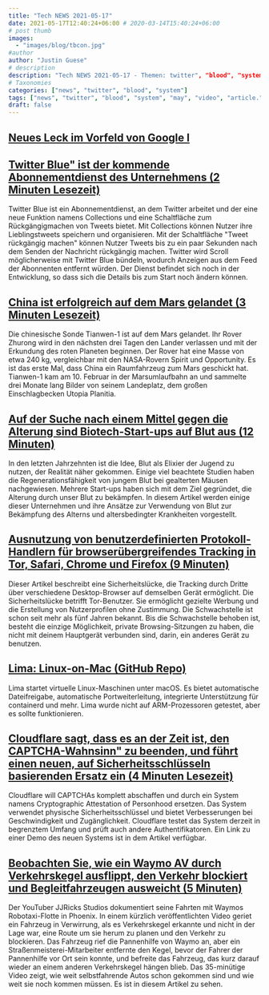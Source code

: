 ```yaml
---
title: "Tech NEWS 2021-05-17"
date: 2021-05-17T12:40:24+06:00 # 2020-03-14T15:40:24+06:00
# post thumb
images:
  - "images/blog/tbcon.jpg"
#author
author: "Justin Guese"
# description
description: "Tech NEWS 2021-05-17 - Themen: twitter", "blood", "system"
# Taxonomies
categories: ["news", "twitter", "blood", "system"]
tags: ["news", "twitter", "blood", "system", "may", "video", "article."]
draft: false
---
```


## [Neues Leck im Vorfeld von Google I](https://www.theverge.com/2021/5/16/22438065/new-leaks-ahead-google-io-android-12-big-changes)



## [Twitter Blue" ist der kommende Abonnementdienst des Unternehmens (2 Minuten Lesezeit)](https://9to5mac.com/2021/05/15/twitter-blue-subscription-service-to-include-undo-tweets-feature-and-collections-priced-at-2-99/)

 Twitter Blue ist ein Abonnementdienst, an dem Twitter arbeitet und der eine neue Funktion namens Collections und eine Schaltfläche zum Rückgängigmachen von Tweets bietet. Mit Collections können Nutzer ihre Lieblingstweets speichern und organisieren. Mit der Schaltfläche "Tweet rückgängig machen" können Nutzer Tweets bis zu ein paar Sekunden nach dem Senden der Nachricht rückgängig machen. Twitter wird Scroll möglicherweise mit Twitter Blue bündeln, wodurch Anzeigen aus dem Feed der Abonnenten entfernt würden. Der Dienst befindet sich noch in der Entwicklung, so dass sich die Details bis zum Start noch ändern können.

## [China ist erfolgreich auf dem Mars gelandet (3 Minuten Lesezeit)](https://arstechnica.com/science/2021/05/china-is-about-to-attempt-a-highly-ambitious-landing-on-mars/)

 Die chinesische Sonde Tianwen-1 ist auf dem Mars gelandet. Ihr Rover Zhurong wird in den nächsten drei Tagen den Lander verlassen und mit der Erkundung des roten Planeten beginnen. Der Rover hat eine Masse von etwa 240 kg, vergleichbar mit den NASA-Rovern Spirit und Opportunity. Es ist das erste Mal, dass China ein Raumfahrzeug zum Mars geschickt hat. Tianwen-1 kam am 10. Februar in der Marsumlaufbahn an und sammelte drei Monate lang Bilder von seinem Landeplatz, dem großen Einschlagbecken Utopia Planitia.

## [Auf der Suche nach einem Mittel gegen die Alterung sind Biotech-Start-ups auf Blut aus (12 Minuten)](https://www.smithsonianmag.com/innovation/in-search-to-stall-aging-biotech-startups-are-out-for-blood-180977728/)

 In den letzten Jahrzehnten ist die Idee, Blut als Elixier der Jugend zu nutzen, der Realität näher gekommen. Einige viel beachtete Studien haben die Regenerationsfähigkeit von jungem Blut bei gealterten Mäusen nachgewiesen. Mehrere Start-ups haben sich mit dem Ziel gegründet, die Alterung durch unser Blut zu bekämpfen. In diesem Artikel werden einige dieser Unternehmen und ihre Ansätze zur Verwendung von Blut zur Bekämpfung des Alterns und altersbedingter Krankheiten vorgestellt.

## [Ausnutzung von benutzerdefinierten Protokoll-Handlern für browserübergreifendes Tracking in Tor, Safari, Chrome und Firefox (9 Minuten)](https://fingerprintjs.com/blog/external-protocol-flooding/)

 Dieser Artikel beschreibt eine Sicherheitslücke, die Tracking durch Dritte über verschiedene Desktop-Browser auf demselben Gerät ermöglicht. Die Sicherheitslücke betrifft Tor-Benutzer. Sie ermöglicht gezielte Werbung und die Erstellung von Nutzerprofilen ohne Zustimmung. Die Schwachstelle ist schon seit mehr als fünf Jahren bekannt. Bis die Schwachstelle behoben ist, besteht die einzige Möglichkeit, private Browsing-Sitzungen zu haben, die nicht mit deinem Hauptgerät verbunden sind, darin, ein anderes Gerät zu benutzen.

## [Lima: Linux-on-Mac (GitHub Repo)](https://github.com/AkihiroSuda/lima)

 Lima startet virtuelle Linux-Maschinen unter macOS. Es bietet automatische Dateifreigabe, automatische Portweiterleitung, integrierte Unterstützung für containerd und mehr. Lima wurde nicht auf ARM-Prozessoren getestet, aber es sollte funktionieren.

## [Cloudflare sagt, dass es an der Zeit ist, den CAPTCHA-Wahnsinn" zu beenden, und führt einen neuen, auf Sicherheitsschlüsseln basierenden Ersatz ein (4 Minuten Lesezeit)](https://www.theverge.com/2021/5/16/22436395/cloudflare-end-captcha-madness-security-key-cryptographic-attestation-of-personhood)

 Cloudflare will CAPTCHAs komplett abschaffen und durch ein System namens Cryptographic Attestation of Personhood ersetzen. Das System verwendet physische Sicherheitsschlüssel und bietet Verbesserungen bei Geschwindigkeit und Zugänglichkeit. Cloudflare testet das System derzeit in begrenztem Umfang und prüft auch andere Authentifikatoren. Ein Link zu einer Demo des neuen Systems ist in dem Artikel verfügbar.

## [Beobachten Sie, wie ein Waymo AV durch Verkehrskegel ausflippt, den Verkehr blockiert und Begleitfahrzeugen ausweicht (5 Minuten)](https://jalopnik.com/watch-a-waymo-av-get-freaked-out-by-traffic-cones-bloc-1846897182)

 Der YouTuber JJRicks Studios dokumentiert seine Fahrten mit Waymos Robotaxi-Flotte in Phoenix. In einem kürzlich veröffentlichten Video geriet ein Fahrzeug in Verwirrung, als es Verkehrskegel erkannte und nicht in der Lage war, eine Route um sie herum zu planen und den Verkehr zu blockieren. Das Fahrzeug rief die Pannenhilfe von Waymo an, aber ein Straßenmeisterei-Mitarbeiter entfernte den Kegel, bevor der Fahrer der Pannenhilfe vor Ort sein konnte, und befreite das Fahrzeug, das kurz darauf wieder an einem anderen Verkehrskegel hängen blieb. Das 35-minütige Video zeigt, wie weit selbstfahrende Autos schon gekommen sind und wie weit sie noch kommen müssen. Es ist in diesem Artikel zu sehen.

